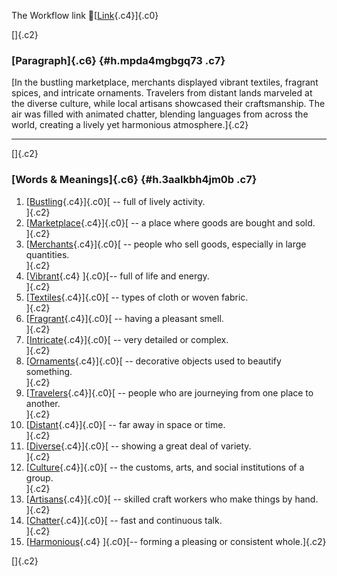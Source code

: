 The Workflow link
👏[[Link](https://www.google.com/url?q=http://www.google.com&sa=D&source=editors&ust=1756291338694962&usg=AOvVaw2dUQJhEsv8il_jkwF_3b0y){.c4}]{.c0}

[]{.c2}

### [Paragraph]{.c6} {#h.mpda4mgbgq73 .c7}

[In the bustling marketplace, merchants displayed vibrant textiles,
fragrant spices, and intricate ornaments. Travelers from distant lands
marveled at the diverse culture, while local artisans showcased their
craftsmanship. The air was filled with animated chatter, blending
languages from across the world, creating a lively yet harmonious
atmosphere.]{.c2}

------------------------------------------------------------------------

[]{.c2}

### [Words & Meanings]{.c6} {#h.3aalkbh4jm0b .c7}

1.  [[Bustling](https://www.google.com/url?q=http://www.google.com&sa=D&source=editors&ust=1756291338696826&usg=AOvVaw0o_tPvre0Vw8gB2NsXdMw3){.c4}]{.c0}[ --
    full of lively activity.\
    ]{.c2}
2.  [[Marketplace](https://www.google.com/url?q=http://www.google.com&sa=D&source=editors&ust=1756291338697272&usg=AOvVaw0TGcOeQ9SWrxKTSfK81Pkn){.c4}]{.c0}[ --
    a place where goods are bought and sold.\
    ]{.c2}
3.  [[Merchants](https://www.google.com/url?q=http://www.google.com&sa=D&source=editors&ust=1756291338697729&usg=AOvVaw0980kzO0cFpZlZxPtfY7a7){.c4}]{.c0}[ --
    people who sell goods, especially in large quantities.\
    ]{.c2}
4.  [[Vibrant](https://www.google.com/url?q=http://www.google.com&sa=D&source=editors&ust=1756291338698145&usg=AOvVaw2SH5i4SBVrkd9W_N11ZIcz){.c4}
    ]{.c0}[-- full of life and energy.\
    ]{.c2}
5.  [[Textiles](https://www.google.com/url?q=http://www.google.com&sa=D&source=editors&ust=1756291338698479&usg=AOvVaw2CamYAMOiIZgN3pUWJy522){.c4}]{.c0}[ --
    types of cloth or woven fabric.\
    ]{.c2}
6.  [[Fragrant](https://www.google.com/url?q=http://www.google.com&sa=D&source=editors&ust=1756291338698836&usg=AOvVaw0PnX62Dn5EP4P960Fxytkd){.c4}]{.c0}[ --
    having a pleasant smell.\
    ]{.c2}
7.  [[Intricate](https://www.google.com/url?q=http://www.google.com&sa=D&source=editors&ust=1756291338699183&usg=AOvVaw35JekSPUoGl1504DOOuNYq){.c4}]{.c0}[ --
    very detailed or complex.\
    ]{.c2}
8.  [[Ornaments](https://www.google.com/url?q=http://www.google.com&sa=D&source=editors&ust=1756291338699518&usg=AOvVaw0GDnpeuEUCq3-eQ06EaTpq){.c4}]{.c0}[ --
    decorative objects used to beautify something.\
    ]{.c2}
9.  [[Travelers](https://www.google.com/url?q=http://www.google.com&sa=D&source=editors&ust=1756291338699922&usg=AOvVaw1G9iBz7YE7d67N5JTFRuAt){.c4}]{.c0}[ --
    people who are journeying from one place to another.\
    ]{.c2}
10. [[Distant](https://www.google.com/url?q=http://www.google.com&sa=D&source=editors&ust=1756291338700350&usg=AOvVaw3PWwU-F3wnzn4eZwXYnGey){.c4}]{.c0}[ --
    far away in space or time.\
    ]{.c2}
11. [[Diverse](https://www.google.com/url?q=http://www.google.com&sa=D&source=editors&ust=1756291338700716&usg=AOvVaw1-bgFo9qos-l2ihCLfSlYk){.c4}]{.c0}[ --
    showing a great deal of variety.\
    ]{.c2}
12. [[Culture](https://www.google.com/url?q=http://www.google.com&sa=D&source=editors&ust=1756291338701125&usg=AOvVaw3iYunZcXR4GOCVLJ7nNylC){.c4}]{.c0}[ --
    the customs, arts, and social institutions of a group.\
    ]{.c2}
13. [[Artisans](https://www.google.com/url?q=http://www.google.com&sa=D&source=editors&ust=1756291338701623&usg=AOvVaw0hs5y3uu9HpcRAbXShzdEM){.c4}]{.c0}[ --
    skilled craft workers who make things by hand.\
    ]{.c2}
14. [[Chatter](https://www.google.com/url?q=http://www.google.com&sa=D&source=editors&ust=1756291338702085&usg=AOvVaw0OgVPnDZMzA-byvGx8utaa){.c4}]{.c0}[ --
    fast and continuous talk.\
    ]{.c2}
15. [[Harmonious](https://www.google.com/url?q=http://www.google.com&sa=D&source=editors&ust=1756291338702412&usg=AOvVaw22OFUMFlXZwtmgCUS9WOcl){.c4}
    ]{.c0}[-- forming a pleasing or consistent whole.]{.c2}

[]{.c2}
